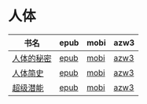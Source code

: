# 人体

| 书名 | epub | mobi | azw3 |
| --- | --- | --- | --- |
| [人体的秘密](http://ct.dalanmei.com/f/31084289-572068966-e1bac8) | [epub](http://ct.dalanmei.com/f/31084289-572068966-e1bac8) | [mobi](http://ct.dalanmei.com/f/31084289-571730931-0c79ce) | [azw3](http://ct.dalanmei.com/f/31084289-572086930-6f1ac4) |
| [人体简史](http://ct.dalanmei.com/f/31084289-572112583-98a201) | [epub](http://ct.dalanmei.com/f/31084289-572112583-98a201) | [mobi](http://ct.dalanmei.com/f/31084289-571723453-dc7f1f) | [azw3](http://ct.dalanmei.com/f/31084289-572116661-1dad19) |
| [超级潜能](http://ct.dalanmei.com/f/31084289-571795759-8b40b6) | [epub](http://ct.dalanmei.com/f/31084289-571795759-8b40b6) | [mobi](http://ct.dalanmei.com/f/31084289-571530926-d3de53) | [azw3](http://ct.dalanmei.com/f/31084289-572194515-61cdf9) |
